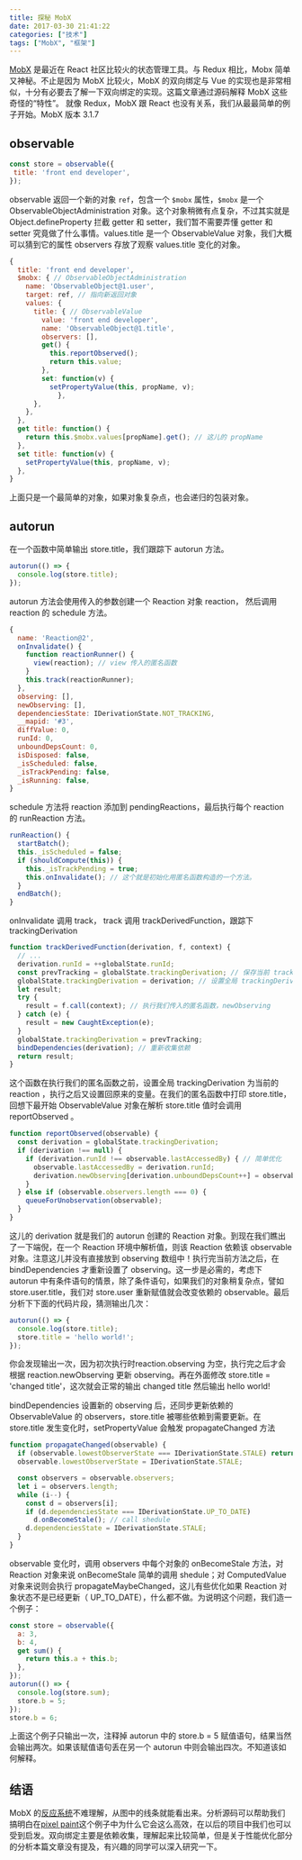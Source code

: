 ```yaml
---
title: 探秘 MobX
date: 2017-03-30 21:41:22
categories: ["技术"]
tags: ["MobX", "框架"]
---
```


[MobX](https://github.com/mobxjs/mobx) 是最近在 React 社区比较火的状态管理工具。与 Redux 相比，Mobx 简单又神秘。不止是因为 MobX 比较火，MobX 的双向绑定与 Vue 的实现也是非常相似，十分有必要去了解一下双向绑定的实现。这篇文章通过源码解释 MobX 这些奇怪的“特性”。
就像 Redux，MobX 跟 React 也没有关系，我们从最最简单的例子开始。MobX 版本 3.1.7

<!-- more -->

## observable
```javascript
const store = observable({
 title: 'front end developer',
});
```
observable 返回一个新的对象 `ref`，包含一个 `$mobx` 属性，`$mobx` 是一个 ObservableObjectAdministration 对象。这个对象稍微有点复杂，不过其实就是 Object.defineProperty 拦截 getter 和 setter，我们暂不需要弄懂 getter 和  setter 究竟做了什么事情。values.title 是一个 ObservableValue 对象，我们大概可以猜到它的属性 observers 存放了观察 values.title 变化的对象。
```javascript
{
  title: 'front end developer',
  $mobx: { // ObservableObjectAdministration
    name: 'ObservableObject@1.user',
    target: ref, // 指向新返回对象
    values: {
      title: { // ObservableValue
        value: 'front end developer',
        name: 'ObservableObject@1.title',
        observers: [],
        get() {
          this.reportObserved();
          return this.value;
        },
        set: function(v) {
          setPropertyValue(this, propName, v);
		    },
      },
    },
  },
  get title: function() {
    return this.$mobx.values[propName].get(); // 这儿的 propName
  },
  set title: function(v) {
    setPropertyValue(this, propName, v);
  },
}
```
上面只是一个最简单的对象，如果对象复杂点，也会递归的包装对象。

## autorun
在一个函数中简单输出 store.title，我们跟踪下 autorun 方法。
```javascript
autorun(() => {
  console.log(store.title);
});
```
autorun 方法会使用传入的参数创建一个 Reaction 对象 reaction， 然后调用 reaction 的 schedule 方法。
```javascript
{
  name: 'Reaction@2',
  onInvalidate() {
    function reactionRunner() {
      view(reaction); // view 传入的匿名函数
    }
    this.track(reactionRunner);
  },
  observing: [],
  newObserving: [],
  dependenciesState: IDerivationState.NOT_TRACKING,
  __mapid: '#3',
  diffValue: 0,
  runId: 0,
  unboundDepsCount: 0,
  isDisposed: false,
  _isScheduled: false,
  _isTrackPending: false,
  _isRunning: false,
}
```
schedule 方法将 reaction  添加到 pendingReactions，最后执行每个 reaction 的 runReaction 方法。
```javascript
runReaction() {
  startBatch();
  this._isScheduled = false;
  if (shouldCompute(this)) {
    this._isTrackPending = true;
    this.onInvalidate(); // 这个就是初始化用匿名函数构造的一个方法。
  }
  endBatch();
}
```
onInvalidate 调用 track， track 调用 trackDerivedFunction，跟踪下 trackingDerivation
```javascript
function trackDerivedFunction(derivation, f, context) {
  // ...
  derivation.runId = ++globalState.runId;
  const prevTracking = globalState.trackingDerivation; // 保存当前 trackingDerivation
  globalState.trackingDerivation = derivation; // 设置全局 trackingDerivation
  let result;
  try {
    result = f.call(context); // 执行我们传入的匿名函数，newObserving
  } catch (e) {
    result = new CaughtException(e);
  }
  globalState.trackingDerivation = prevTracking;
  bindDependencies(derivation); // 重新收集依赖
  return result;
}
```
这个函数在执行我们的匿名函数之前，设置全局 trackingDerivation 为当前的 reaction ，执行之后又设置回原来的变量。在我们的匿名函数中打印 store.title，回想下最开始 ObservableValue 对象在解析 store.title 值时会调用 reportObserved 。
```javascript
function reportObserved(observable) {
  const derivation = globalState.trackingDerivation;
  if (derivation !== null) {
    if (derivation.runId !== observable.lastAccessedBy) { // 简单优化
      observable.lastAccessedBy = derivation.runId;
      derivation.newObserving[derivation.unboundDepsCount++] = observable;
    }
  } else if (observable.observers.length === 0) {
    queueForUnobservation(observable);
  }
}
```
这儿的 derivation 就是我们的 autorun 创建的 Reaction 对象。到现在我们瞧出了一下端倪，在一个 Reaction 环境中解析值，则该 Reaction 依赖该 observable 对象。注意这儿并没有直接放到 observing 数组中！执行完当前方法之后，在 bindDependencies 才重新设置了 observing。这一步是必需的，考虑下 autorun 中有条件语句的情景，除了条件语句，如果我们的对象稍复杂点，譬如 store.user.title，我们对 store.user 重新赋值就会改变依赖的 observable。最后分析下下面的代码片段，猜测输出几次：
```javascript
autorun(() => {
  console.log(store.title);
  store.title = 'hello world!';
});
```
你会发现输出一次，因为初次执行时reaction.observing 为空，执行完之后才会根据 reaction.newObserving 更新 observing。再在外面修改 store.title = 'changed title'，这次就会正常的输出 changed title 然后输出 hello world!

bindDependencies 设置新的 observing 后，还同步更新依赖的 ObservableValue 的 observers，store.title 被哪些依赖到需要更新。在 store.title 发生变化时，setPropertyValue 会触发 propagateChanged 方法
```javascript
function propagateChanged(observable) {
  if (observable.lowestObserverState === IDerivationState.STALE) return;
  observable.lowestObserverState = IDerivationState.STALE;

  const observers = observable.observers;
  let i = observers.length;
  while (i--) {
    const d = observers[i];
    if (d.dependenciesState === IDerivationState.UP_TO_DATE)
      d.onBecomeStale(); // call shedule
    d.dependenciesState = IDerivationState.STALE;
  }
}
```
observable 变化时，调用 observers 中每个对象的 onBecomeStale 方法，对 Reaction 对象来说 onBecomeStale 简单的调用 shedule；对 ComputedValue 对象来说则会执行 propagateMaybeChanged，这儿有些优化如果 Reaction 对象状态不是已经更新（ UP_TO_DATE），什么都不做。为说明这个问题，我们造一个例子：
```javascript
const store = observable({
  a: 3,
  b: 4,
  get sum() {
    return this.a + this.b;
  },
});
autorun(() => {
  console.log(store.sum);
  store.b = 5;
});
store.b = 6;
```
上面这个例子只输出一次，注释掉 autorun 中的 store.b = 5 赋值语句，结果当然会输出两次。如果该赋值语句丢在另一个 autorun 中则会输出四次。不知道该如何解释。

## 结语

MobX 的[反应系统](https://github.com/mobxjs/mobx/blob/gh-pages/docs/best/react.md)不难理解，从图中的线条就能看出来。分析源码可以帮助我们搞明白在[pixel paint](https://hackernoon.com/an-artificial-example-where-mobx-really-shines-and-redux-is-not-really-suited-for-it-1a58313c0c70)这个例子中为什么它会这么高效，在以后的项目中我们也可以受到启发。双向绑定主要是依赖收集，理解起来比较简单，但是关于性能优化部分的分析本篇文章没有提及，有兴趣的同学可以深入研究一下。
